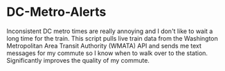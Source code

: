 # DC-Metro-Alerts

Inconsistent DC metro times are really annoying and I don't like to wait a long time for the train. This script pulls live train data 
from the Washington Metropolitan Area Transit Authority (WMATA) API and sends me text messages for my commute so I know when to walk over 
to the station. Significantly improves the quality of my commute.
